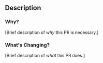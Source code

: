 ## Description

### Why?

[Brief description of _why_ this PR is necessary.]

### What's Changing?

[Brief description of _what_ this PR does.]
